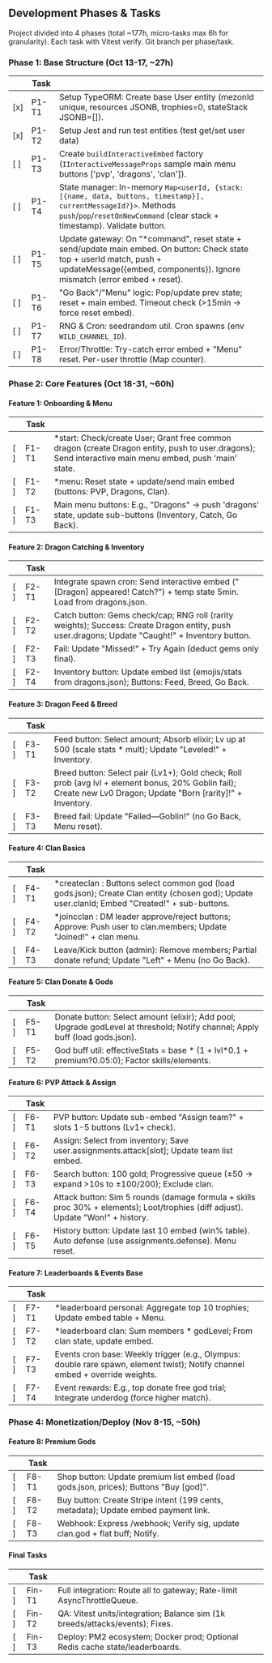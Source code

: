 ## Development Phases & Tasks
Project divided into 4 phases (total ~177h, micro-tasks max 6h for granularity). Each task with Vitest verify. Git branch per phase/task.

### Phase 1: Base Structure (Oct 13-17, ~27h)
|     | Task  |                                                                                                                                                                                                   |
| --- | ----- | ------------------------------------------------------------------------------------------------------------------------------------------------------------------------------------------------- |
| [x] | P1-T1 | Setup TypeORM: Create base User entity (mezonId unique, resources JSONB, trophies=0, stateStack JSONB=[]).                                                                                        |
| [x] | P1-T2 | Setup Jest and run test entities (test get/set user data)                                                                                                                                         |
| [ ] | P1-T3 | Create `buildInteractiveEmbed` factory (`IInteractiveMessageProps` sample main menu buttons ['pvp', 'dragons', 'clan']).                                                                          |
| [ ] | P1-T4 | State manager: In-memory `Map<userId, {stack: [{name, data, buttons, timestamp}], currentMessageId?}>`. Methods `push`/`pop`/`resetOnNewCommand` (clear stack + timestamp). Validate button.      |
| [ ] | P1-T5 | Update gateway: On "*command", reset state + send/update main embed. On button: Check state top + userId match, push + updateMessage({embed, components}). Ignore mismatch (error embed + reset). |
| [ ] | P1-T6 | "Go Back"/"Menu" logic: Pop/update prev state; reset + main embed. Timeout check (>15min → force reset embed).                                                                                    |
| [ ] | P1-T7 | RNG & Cron: seedrandom util. Cron spawns (env `WILD_CHANNEL_ID`).                                                                                                                                 |
| [ ] | P1-T8 | Error/Throttle: Try-catch error embed + "Menu" reset. Per-user throttle (Map counter).                                                                                                            |

### Phase 2: Core Features (Oct 18-31, ~60h)
#### Feature 1: Onboarding & Menu
|     | Task  |                                                                                                                                                        |
| --- | ----- | ------------------------------------------------------------------------------------------------------------------------------------------------------ |
| [ ] | F1-T1 | *start: Check/create User; Grant free common dragon (create Dragon entity, push to user.dragons); Send interactive main menu embed, push 'main' state. |
| [ ] | F1-T2 | *menu: Reset state + update/send main embed (buttons: PVP, Dragons, Clan).                                                                             |
| [ ] | F1-T3 | Main menu buttons: E.g., "Dragons" → push 'dragons' state, update sub-buttons (Inventory, Catch, Go Back).                                             |
#### Feature 2: Dragon Catching & Inventory
|     | Task  |                                                                                                                                                 |
| --- | ----- | ----------------------------------------------------------------------------------------------------------------------------------------------- |
| [ ] | F2-T1 | Integrate spawn cron: Send interactive embed ("[Dragon] appeared! Catch?") + temp state 5min. Load from dragons.json.                           |
| [ ] | F2-T2 | Catch button: Gems check/cap; RNG roll (rarity weights); Success: Create Dragon entity, push user.dragons; Update "Caught!" + Inventory button. |
| [ ] | F2-T3 | Fail: Update "Missed!" + Try Again (deduct gems only final).                                                                                    |
| [ ] | F2-T4 | Inventory button: Update embed list (emojis/stats from dragons.json); Buttons: Feed, Breed, Go Back.                                            |
#### Feature 3: Dragon Feed & Breed
|     | Task  |                                                                                                                                                                 |
| --- | ----- | --------------------------------------------------------------------------------------------------------------------------------------------------------------- |
| [ ] | F3-T1 | Feed button: Select amount; Absorb elixir; Lv up at 500 (scale stats * mult); Update "Leveled!" + Inventory.                                                    |
| [ ] | F3-T2 | Breed button: Select pair (Lv1+); Gold check; Roll prob (avg lvl + element bonus, 20% Goblin fail); Create new Lv0 Dragon; Update "Born [rarity]!" + Inventory. |
| [ ] | F3-T3 | Breed fail: Update "Failed—Goblin!" (no Go Back, Menu reset).                                                                                                   |
#### Feature 4: Clan Basics
|     | Task  |                                                                                                                                                      |
| --- | ----- | ---------------------------------------------------------------------------------------------------------------------------------------------------- |
| [ ] | F4-T1 | *createclan <name>: Buttons select common god (load gods.json); Create Clan entity (chosen god); Update user.clanId; Embed "Created!" + sub-buttons. |
| [ ] | F4-T2 | *joincclan <id>: DM leader approve/reject buttons; Approve: Push user to clan.members; Update "Joined!" + clan menu.                                 |
| [ ] | F4-T3 | Leave/Kick button (admin): Remove members; Partial donate refund; Update "Left" + Menu (no Go Back).                                                 |

#### Feature 5: Clan Donate & Gods
|     | Task  |                                                                                                                              |
| --- | ----- | ---------------------------------------------------------------------------------------------------------------------------- |
| [ ] | F5-T1 | Donate button: Select amount (elixir); Add pool; Upgrade godLevel at threshold; Notify channel; Apply buff (load gods.json). |
| [ ] | F5-T2 | God buff util: effectiveStats = base * (1 + lvl*0.1 + premium?0.05:0); Factor skills/elements.                               |
#### Feature 6: PVP Attack & Assign
|     | Task  |                                                                                                                                  |
| --- | ----- | -------------------------------------------------------------------------------------------------------------------------------- |
| [ ] | F6-T1 | PVP button: Update sub-embed "Assign team?" + slots 1-5 buttons (Lv1+ check).                                                    |
| [ ] | F6-T2 | Assign: Select from inventory; Save user.assignments.attack[slot]; Update team list embed.                                       |
| [ ] | F6-T3 | Search button: 100 gold; Progressive queue (±50 → expand >10s to ±100/200); Exclude clan.                                        |
| [ ] | F6-T4 | Attack button: Sim 5 rounds (damage formula + skills proc 30% + elements); Loot/trophies (diff adjust). Update "Won!" + history. |
| [ ] | F6-T5 | History button: Update last 10 embed (win% table). Auto defense (use assignments.defense). Menu reset.                           |
#### Feature 7: Leaderboards & Events Base
|     | Task  |                                                                                                                              |
| --- | ----- | ---------------------------------------------------------------------------------------------------------------------------- |
| [ ] | F7-T1 | *leaderboard personal: Aggregate top 10 trophies; Update embed table + Menu.                                                 |
| [ ] | F7-T2 | *leaderboard clan: Sum members * godLevel; From clan state, update embed.                                                    |
| [ ] | F7-T3 | Events cron base: Weekly trigger (e.g., Olympus: double rare spawn, element twist); Notify channel embed + override weights. |
| [ ] | F7-T4 | Event rewards: E.g., top donate free god trial; Integrate underdog (force higher match).                                     |
### Phase 4: Monetization/Deploy (Nov 8-15, ~50h)
#### Feature 8: Premium Gods
|     | Task  |                                                                                       |
| --- | ----- | ------------------------------------------------------------------------------------- |
| [ ] | F8-T1 | Shop button: Update premium list embed (load gods.json, prices); Buttons "Buy [god]". |
| [ ] | F8-T2 | Buy button: Create Stripe intent (199 cents, metadata); Update embed payment link.    |
| [ ] | F8-T3 | Webhook: Express /webhook; Verify sig, update clan.god + flat buff; Notify.           |

#### Final Tasks
|     | Task   |                                                                              |
| --- | ------ | ---------------------------------------------------------------------------- |
| [ ] | Fin-T1 | Full integration: Route all to gateway; Rate-limit AsyncThrottleQueue.       |
| [ ] | Fin-T2 | QA: Vitest units/integration; Balance sim (1k breeds/attacks/events); Fixes. |
| [ ] | Fin-T3 | Deploy: PM2 ecosystem; Docker prod; Optional Redis cache state/leaderboards. |
